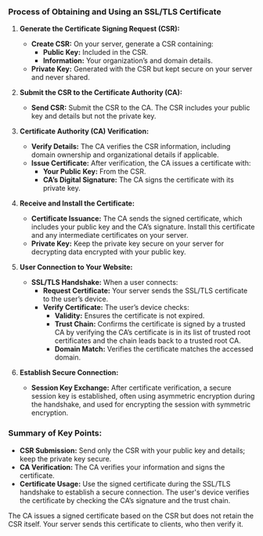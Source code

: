 ### Process of Obtaining and Using an SSL/TLS Certificate

1. **Generate the Certificate Signing Request (CSR):**
   - **Create CSR:** On your server, generate a CSR containing:
     - **Public Key:** Included in the CSR.
     - **Information:** Your organization’s and domain details.
   - **Private Key:** Generated with the CSR but kept secure on your server and never shared.

2. **Submit the CSR to the Certificate Authority (CA):**
   - **Send CSR:** Submit the CSR to the CA. The CSR includes your public key and details but not the private key.

3. **Certificate Authority (CA) Verification:**
   - **Verify Details:** The CA verifies the CSR information, including domain ownership and organizational details if applicable.
   - **Issue Certificate:** After verification, the CA issues a certificate with:
     - **Your Public Key:** From the CSR.
     - **CA’s Digital Signature:** The CA signs the certificate with its private key.

4. **Receive and Install the Certificate:**
   - **Certificate Issuance:** The CA sends the signed certificate, which includes your public key and the CA’s signature. Install this certificate and any intermediate certificates on your server.
   - **Private Key:** Keep the private key secure on your server for decrypting data encrypted with your public key.

5. **User Connection to Your Website:**
   - **SSL/TLS Handshake:** When a user connects:
     - **Request Certificate:** Your server sends the SSL/TLS certificate to the user’s device.
     - **Verify Certificate:** The user’s device checks:
       - **Validity:** Ensures the certificate is not expired.
       - **Trust Chain:** Confirms the certificate is signed by a trusted CA by verifying the CA’s certificate is in its list of trusted root certificates and the chain leads back to a trusted root CA.
       - **Domain Match:** Verifies the certificate matches the accessed domain.

6. **Establish Secure Connection:**
   - **Session Key Exchange:** After certificate verification, a secure session key is established, often using asymmetric encryption during the handshake, and used for encrypting the session with symmetric encryption.

### Summary of Key Points:
- **CSR Submission:** Send only the CSR with your public key and details; keep the private key secure.
- **CA Verification:** The CA verifies your information and signs the certificate.
- **Certificate Usage:** Use the signed certificate during the SSL/TLS handshake to establish a secure connection. The user's device verifies the certificate by checking the CA’s signature and the trust chain.

The CA issues a signed certificate based on the CSR but does not retain the CSR itself. Your server sends this certificate to clients, who then verify it.
